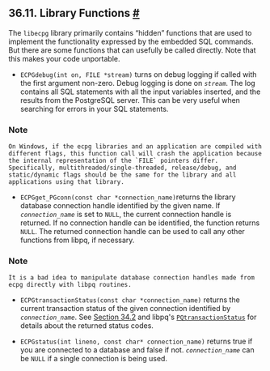 ## 36.11. Library Functions [#](#ECPG-LIBRARY)

The `libecpg` library primarily contains “hidden” functions that are used to implement the functionality expressed by the embedded SQL commands. But there are some functions that can usefully be called directly. Note that this makes your code unportable.

* `ECPGdebug(int on, FILE *stream)` turns on debug logging if called with the first argument non-zero. Debug logging is done on *`stream`*. The log contains all SQL statements with all the input variables inserted, and the results from the PostgreSQL server. This can be very useful when searching for errors in your SQL statements.

### Note

    On Windows, if the ecpg libraries and an application are compiled with different flags, this function call will crash the application because the internal representation of the `FILE` pointers differ. Specifically, multithreaded/single-threaded, release/debug, and static/dynamic flags should be the same for the library and all applications using that library.

* `ECPGget_PGconn(const char *connection_name)`returns the library database connection handle identified by the given name. If *`connection_name`* is set to `NULL`, the current connection handle is returned. If no connection handle can be identified, the function returns `NULL`. The returned connection handle can be used to call any other functions from libpq, if necessary.

### Note

    It is a bad idea to manipulate database connection handles made from ecpg directly with libpq routines.

* `ECPGtransactionStatus(const char *connection_name)` returns the current transaction status of the given connection identified by *`connection_name`*. See [Section 34.2](libpq-status "34.2. Connection Status Functions") and libpq's [`PQtransactionStatus`](libpq-status#LIBPQ-PQTRANSACTIONSTATUS) for details about the returned status codes.

* `ECPGstatus(int lineno, const char* connection_name)` returns true if you are connected to a database and false if not. *`connection_name`* can be `NULL` if a single connection is being used.